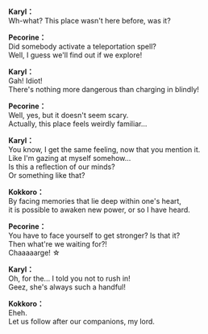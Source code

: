 # 

  
**Karyl：**  
Wh-what? This place wasn't here before, was it?  
  
**Pecorine：**  
Did somebody activate a teleportation spell?  
Well, I guess we'll find out if we explore!  
  
**Karyl：**  
Gah! Idiot!  
There's nothing more dangerous than charging in blindly!  
  
**Pecorine：**  
Well, yes, but it doesn't seem scary.  
Actually, this place feels weirdly familiar...  
  
**Karyl：**  
You know, I get the same feeling, now that you mention it.  
Like I'm gazing at myself somehow...  
Is this a reflection of our minds?  
 Or something like that?  
  
**Kokkoro：**  
By facing memories that lie deep within one's heart,  
it is possible to awaken new power, or so I have heard.  
  
**Pecorine：**  
You have to face yourself to get stronger? Is that it?  
Then what're we waiting for?!  
 Chaaaaarge! ☆  
  
**Karyl：**  
Oh, for the... I told you not to rush in!  
Geez, she's always such a handful!  
  
**Kokkoro：**  
Eheh.  
Let us follow after our companions, my lord.  
